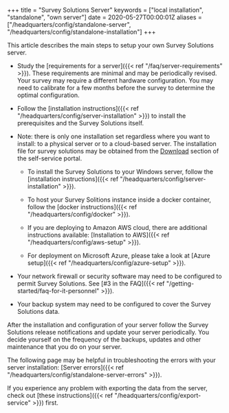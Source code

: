 +++
title = "Survey Solutions Server"
keywords = ["local installation", "standalone", "own server"]
date = 2020-05-27T00:00:01Z
aliases = ["/headquarters/config/standalone-server", "/headquarters/config/standalone-installation"]
+++

This article describes the main steps to setup your own 
Survey Solutions server.

- Study the [requirements for a server]({{< ref "/faq/server-requirements" >}}). 
These requirements are minimal and may be periodically revised. 
Your survey may require a different hardware configuration.
You may need to calibrate for a few months before the survey
to determine the optimal configuration.

- Follow the [installation instructions]({{< ref "/headquarters/config/server-installation" >}})
to install the prerequisites and the Survey Solutions itself. 

- Note: there is only one installation set regardless where you want 
to install: to a physical server or to a cloud-based server. The 
installation file for survey solutions may be obtained 
from the [Download](https://mysurvey.solutions/download) section of 
the self-service portal. 

    - To install the Survey Solutions to your Windows server, follow the 
[installation instructions]({{< ref "/headquarters/config/server-installation" >}}).

    - To host your Survey Solitions instance inside a docker container, follow the 
[docker instructions]({{< ref "/headquarters/config/docker" >}}).

    - If you are deploying to Amazon AWS cloud, there 
are additional instructions available:
[Installation to AWS]({{< ref "/headquarters/config/aws-setup" >}}).

    - For deployment on Microsoft Azure, please take a look at
[Azure setup]({{< ref "/headquarters/config/azure-setup" >}}).

- Your network firewall or security software may need to
be configured to permit Survey Solutions. See 
[#3 in the FAQ]({{< ref "/getting-started/faq-for-it-personnel" >}}).

- Your backup system may need to be configured to cover
the Survey Solutions data.

After the installation and configuration of your server 
follow the Survey Solutions release notifications and
update your server periodically. You decide yourself on
the frequency of the backups, updates and other maintenance
that you do on your server.

The following page may be helpful in troubleshooting the errors with your server 
installation: [Server errors]({{< ref "/headquarters/config/standalone-server-errors" >}}).

If you experience any problem with exporting the data from the server, 
check out [these instructions]({{< ref "/headquarters/config/export-service" >}}) first.

